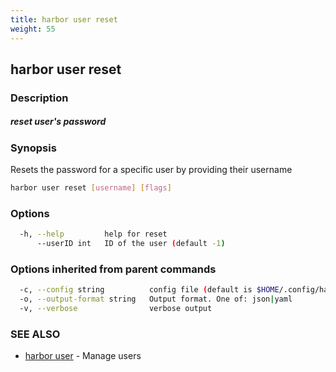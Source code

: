 ```yaml
---
title: harbor user reset
weight: 55
---
```

## harbor user reset

### Description

##### reset user's password

### Synopsis

Resets the password for a specific user by providing their username

```sh
harbor user reset [username] [flags]
```

### Options

```sh
  -h, --help         help for reset
      --userID int   ID of the user (default -1)
```

### Options inherited from parent commands

```sh
  -c, --config string          config file (default is $HOME/.config/harbor-cli/config.yaml)
  -o, --output-format string   Output format. One of: json|yaml
  -v, --verbose                verbose output
```

### SEE ALSO

* [harbor user](harbor-user.md)	 - Manage users

